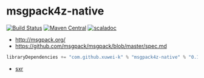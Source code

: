 # msgpack4z-native

[![Build Status](https://secure.travis-ci.org/msgpack4z/msgpack4z-native.png?branch=master)](http://travis-ci.org/msgpack4z/msgpack4z-native)
[![Maven Central](https://maven-badges.herokuapp.com/maven-central/com.github.xuwei-k/msgpack4z-native_2.11/badge.svg)](https://maven-badges.herokuapp.com/maven-central/com.github.xuwei-k/msgpack4z-native_2.11)
[![scaladoc](http://javadoc-badge.appspot.com/com.github.xuwei-k/msgpack4z-native_2.11.svg?label=scaladoc)](http://javadoc-badge.appspot.com/com.github.xuwei-k/msgpack4z-native_2.11)

- <http://msgpack.org/>
- <https://github.com/msgpack/msgpack/blob/master/spec.md>

```scala
libraryDependencies += "com.github.xuwei-k" % "msgpack4z-native" % "0.1.0"
```

- [sxr](https://oss.sonatype.org/service/local/repositories/releases/archive/com/github/xuwei-k/msgpack4z-native_2.11/0.1.0/msgpack4z-native_2.11-0.1.0-sxr.jar/!/index.html)
